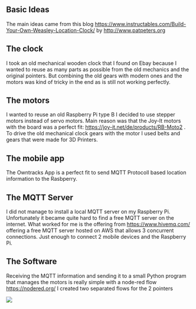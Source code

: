 ## Basic Ideas

The main ideas came from this blog https://www.instructables.com/Build-Your-Own-Weasley-Location-Clock/ by http://www.patpeters.org 

## The clock

I took an old mechanical wooden clock that I found on Ebay because I wanted to reuse as many parts as possible from the old mechanics and the original pointers. But combining the old gears with modern ones and the motors was kind of tricky in the end as is still not working perfectly.

## The motors

I wanted to reuse an old Raspberry Pi type B I decided to use stepper motors instead of servo motors. Main reason was that the Joy-It motors with the board was a perfect fit: https://joy-it.net/de/products/RB-Moto2 . To drive the old mechanical clock gears with the motor I used belts and gears that were made for 3D Printers.

## The mobile app

The Owntracks App is a perfect fit to send MQTT Protocoll based location information to the Rasbperry.

## The MQTT Server

I did not manage to install a local MQTT server on my Raspberry Pi. Unfortunately it became quite hard to find a free MQTT server on the internet. What worked for me is the offering from https://www.hivemq.com/ offering a free MQTT server hosted on AWS that allows 3 concurrent connections. Just enough to connect 2 mobile devices and the Raspberry Pi.

## The Software 

Receiving the MQTT information and sending it to a small Python program that manages the motors is really simple with a node-red flow https://nodered.org/   I created two separated flows for the 2 pointers

![](/Users/d028779/Desktop/node-red.png)





 
